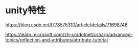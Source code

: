 # unity特性

<https://blog.csdn.net/l773575310/article/details/71698746>

<https://learn.microsoft.com/zh-cn/dotnet/csharp/advanced-topics/reflection-and-attributes/attribute-tutorial>
